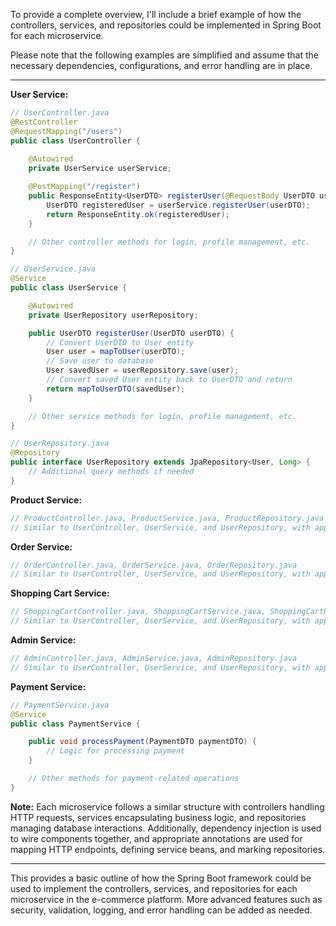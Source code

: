 To provide a complete overview, I'll include a brief example of how the controllers, services, and repositories could be implemented in Spring Boot for each microservice. 

Please note that the following examples are simplified and assume that the necessary dependencies, configurations, and error handling are in place.

---

**User Service:**

```java
// UserController.java
@RestController
@RequestMapping("/users")
public class UserController {
    
    @Autowired
    private UserService userService;

    @PostMapping("/register")
    public ResponseEntity<UserDTO> registerUser(@RequestBody UserDTO userDTO) {
        UserDTO registeredUser = userService.registerUser(userDTO);
        return ResponseEntity.ok(registeredUser);
    }

    // Other controller methods for login, profile management, etc.
}

// UserService.java
@Service
public class UserService {

    @Autowired
    private UserRepository userRepository;

    public UserDTO registerUser(UserDTO userDTO) {
        // Convert UserDTO to User entity
        User user = mapToUser(userDTO);
        // Save user to database
        User savedUser = userRepository.save(user);
        // Convert saved User entity back to UserDTO and return
        return mapToUserDTO(savedUser);
    }

    // Other service methods for login, profile management, etc.
}

// UserRepository.java
@Repository
public interface UserRepository extends JpaRepository<User, Long> {
    // Additional query methods if needed
}
```

**Product Service:**
```java
// ProductController.java, ProductService.java, ProductRepository.java
// Similar to UserController, UserService, and UserRepository, with appropriate mappings and methods for products.
```

**Order Service:**
```java
// OrderController.java, OrderService.java, OrderRepository.java
// Similar to UserController, UserService, and UserRepository, with appropriate mappings and methods for orders.
```

**Shopping Cart Service:**
```java
// ShoppingCartController.java, ShoppingCartService.java, ShoppingCartRepository.java
// Similar to UserController, UserService, and UserRepository, with appropriate mappings and methods for shopping carts.
```

**Admin Service:**
```java
// AdminController.java, AdminService.java, AdminRepository.java
// Similar to UserController, UserService, and UserRepository, with appropriate mappings and methods for admin tasks.
```

**Payment Service:**
```java
// PaymentService.java
@Service
public class PaymentService {

    public void processPayment(PaymentDTO paymentDTO) {
        // Logic for processing payment
    }

    // Other methods for payment-related operations
}
```

**Note:** Each microservice follows a similar structure with controllers handling HTTP requests, services encapsulating business logic, and repositories managing database interactions. Additionally, dependency injection is used to wire components together, and appropriate annotations are used for mapping HTTP endpoints, defining service beans, and marking repositories.

---

This provides a basic outline of how the Spring Boot framework could be used to implement the controllers, services, and repositories for each microservice in the e-commerce platform. More advanced features such as security, validation, logging, and error handling can be added as needed.